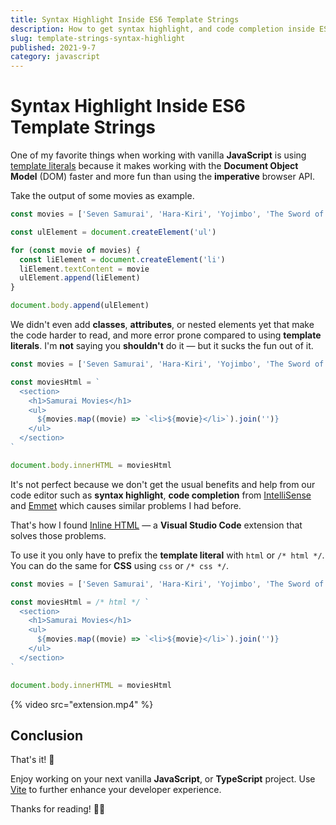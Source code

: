 ```yaml
---
title: Syntax Highlight Inside ES6 Template Strings
description: How to get syntax highlight, and code completion inside ES6 template strings.
slug: template-strings-syntax-highlight
published: 2021-9-7
category: javascript
---
```


# Syntax Highlight Inside ES6 Template Strings

One of my favorite things when working with vanilla **JavaScript** is using [template literals](https://developer.mozilla.org/en-US/docs/Web/JavaScript/Reference/Template_literals) because it makes working with the **Document Object Model** (DOM) faster and more fun than using the **imperative** browser API.

Take the output of some movies as example.

```js:example.js showLineNumbers
const movies = ['Seven Samurai', 'Hara-Kiri', 'Yojimbo', 'The Sword of Doom']

const ulElement = document.createElement('ul')

for (const movie of movies) {
  const liElement = document.createElement('li')
  liElement.textContent = movie
  ulElement.append(liElement)
}

document.body.append(ulElement)
```

We didn't even add **classes**, **attributes**, or nested elements yet that make the code harder to read, and more error prone compared to using **template literals**. I'm **not** saying you **shouldn't** do it — but it sucks the fun out of it.

```js:example.js showLineNumbers
const movies = ['Seven Samurai', 'Hara-Kiri', 'Yojimbo', 'The Sword of Doom']

const moviesHtml = `
  <section>
    <h1>Samurai Movies</h1>
    <ul>
      ${movies.map((movie) => `<li>${movie}</li>`).join('')}
    </ul>
  </section>
`

document.body.innerHTML = moviesHtml
```

It's not perfect because we don't get the usual benefits and help from our code editor such as **syntax highlight**, **code completion** from [IntelliSense](https://code.visualstudio.com/docs/editor/intellisense) and [Emmet](https://code.visualstudio.com/docs/editor/emmet) which causes similar problems I had before.

That's how I found [Inline HTML](https://marketplace.visualstudio.com/items?itemName=pushqrdx.inline-html) — a **Visual Studio Code** extension that solves those problems.

To use it you only have to prefix the **template literal** with `html` or `/* html */`. You can do the same for **CSS** using `css` or `/* css */`.

```js:example.js showLineNumbers
const movies = ['Seven Samurai', 'Hara-Kiri', 'Yojimbo', 'The Sword of Doom']

const moviesHtml = /* html */ `
  <section>
    <h1>Samurai Movies</h1>
    <ul>
      ${movies.map((movie) => `<li>${movie}</li>`).join('')}
    </ul>
  </section>
`

document.body.innerHTML = moviesHtml
```

{% video src="extension.mp4" %}

## Conclusion

That's it! 👏

Enjoy working on your next vanilla **JavaScript**, or **TypeScript** project. Use [Vite](https://vitejs.dev/) to further enhance your developer experience.

Thanks for reading! 🏄‍♀️
